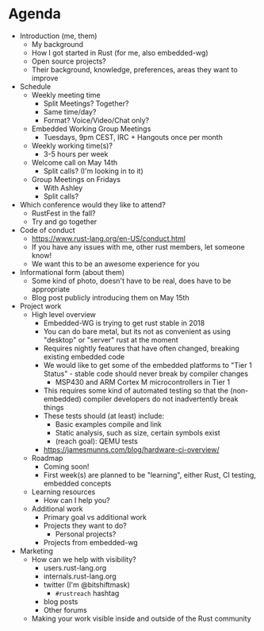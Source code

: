 # Agenda

* Introduction (me, them)
    * My background
    * How I got started in Rust (for me, also embedded-wg)
    * Open source projects?
    * Their background, knowledge, preferences, areas they want to improve
* Schedule
    * Weekly meeting time
        * Split Meetings? Together?
        * Same time/day?
        * Format? Voice/Video/Chat only?
    * Embedded Working Group Meetings
        * Tuesdays, 9pm CEST, IRC + Hangouts once per month
    * Weekly working time(s)?
        * 3-5 hours per week
    * Welcome call on May 14th
        * Split calls? (I'm looking in to it)
    * Group Meetings on Fridays
        * With Ashley
        * Split calls?
* Which conference would they like to attend?
    * RustFest in the fall?
    * Try and go together
* Code of conduct
    * https://www.rust-lang.org/en-US/conduct.html
    * If you have any issues with me, other rust members, let someone know!
    * We want this to be an awesome experience for you
* Informational form (about them)
    * Some kind of photo, doesn't have to be real, does have to be appropriate
    * Blog post publicly introducing them on May 15th
* Project work
    * High level overview
        * Embedded-WG is trying to get rust stable in 2018
        * You can do bare metal, but its not as convenient as using "desktop" or "server" rust at the moment
        * Requires nightly features that have often changed, breaking existing embedded code
        * We would like to get some of the embedded platforms to "Tier 1 Status" - stable code should never break by compiler changes
            * MSP430 and ARM Cortex M microcontrollers in Tier 1
        * This requires some kind of automated testing so that the (non-embedded) compiler developers do not inadvertently break things
        * These tests should (at least) include:
            * Basic examples compile and link
            * Static analysis, such as size, certain symbols exist
            * (reach goal): QEMU tests
        * https://jamesmunns.com/blog/hardware-ci-overview/
    * Roadmap
        * Coming soon!
        * First week(s) are planned to be "learning", either Rust, CI testing, embedded concepts
    * Learning resources
        * How can I help you?
    * Additional work
        * Primary goal vs additional work
        * Projects they want to do?
            * Personal projects?
        * Projects from embedded-wg
* Marketing
    * How can we help with visibility?
        * users.rust-lang.org
        * internals.rust-lang.org
        * twitter (I'm @bitshiftmask)
            * `#rustreach` hashtag
        * blog posts
        * Other forums
    * Making your work visible inside and outside of the Rust community
